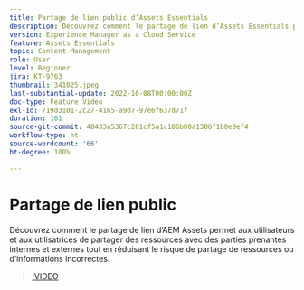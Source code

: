 ```yaml
---
title: Partage de lien public d’Assets Essentials
description: Découvrez comment le partage de lien d’Assets Essentials permet aux utilisateurs et utilisatrices de partager des ressources avec des parties prenantes internes et externes tout en réduisant le risque de partage de ressources incorrectes... (Les descriptions doivent comporter entre 60 et 160 caractères.)
version: Experience Manager as a Cloud Service
feature: Assets Essentials
topic: Content Management
role: User
level: Beginner
jira: KT-9763
thumbnail: 341025.jpeg
last-substantial-update: 2022-10-08T00:00:00Z
doc-type: Feature Video
exl-id: 719d3101-2c27-4165-a9d7-97e6f637d71f
duration: 161
source-git-commit: 48433a5367c281cf5a1c106b08a1306f1b0e8ef4
workflow-type: ht
source-wordcount: '66'
ht-degree: 100%

---
```


# Partage de lien public

Découvrez comment le partage de lien d’AEM Assets permet aux utilisateurs et aux utilisatrices de partager des ressources avec des parties prenantes internes et externes tout en réduisant le risque de partage de ressources ou d’informations incorrectes.

>[!VIDEO](https://video.tv.adobe.com/v/341025?quality=12&learn=on)
